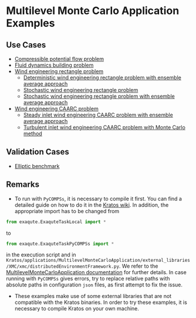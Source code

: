 # Multilevel Monte Carlo Application Examples

## Use Cases
- [Compressible potential flow problem](use_cases/compressible_potential_flow/README.md)
- [Fluid dynamics building problem](use_cases/fluid_dynamics_building)
- [Wind engineering rectangle problem](use_cases/wind_engineering_rectangle)
    - [Deterministic wind engineering rectangle problem with ensemble average approach](use_cases/wind_engineering_rectangle/deterministic_ensemble_average)
    - [Stochastic wind engineering rectangle problem](use_cases/wind_engineering_rectangle/stochastic_MC)
    - [Stochastic wind engineering rectangle problem with ensemble average approach](use_cases/wind_engineering_rectangle/stochastic_MC_ensemble_average)
- [Wind engineering CAARC problem](use_cases/wind_engineering_CAARC)
    - [Steady inlet wind engineering CAARC problem with ensemble average approach](use_cases/wind_engineering_CAARC/steady_inlet_ensemble_average)
    - [Turbulent inlet wind engineering CAARC problem with Monte Carlo method](use_cases/wind_engineering_CAARC/turbulent_inlet_monte_carlo)

## Validation Cases
- [Elliptic benchmark](validation/elliptic_benchmark)

## Remarks
- To run with `PyCOMPSs`, it is necessary to compile it first. You can find a detailed guide on how to do it in the [Kratos wiki](https://github.com/KratosMultiphysics/Kratos/wiki/How-to-run-multiple-cases-using-PyCOMPSs). In addition, the appropriate import has to be changed from
~~~python
from exaqute.ExaquteTaskLocal import *
~~~
to
~~~python
from exaqute.ExaquteTaskPyCOMPSs import *
~~~
in the execution script and in `Kratos/applications/MultilevelMonteCarloApplication/external_libraries/XMC/xmc/distributedEnvironmentFramework.py`.
We refer to the [MultilevelMonteCarloApplication documentation](https://github.com/KratosMultiphysics/Kratos/tree/master/applications/MultilevelMonteCarloApplication#pycompss) for further details.
In case running with `PyCOMPSs` gives errors, try to replace relative paths with absolute paths in configuration `json` files, as first attempt to fix the issue.
- These examples make use of some external libraries that are not compatible with the Kratos binaries. In order to try these examples, it is necessary to compile Kratos on your own machine.
